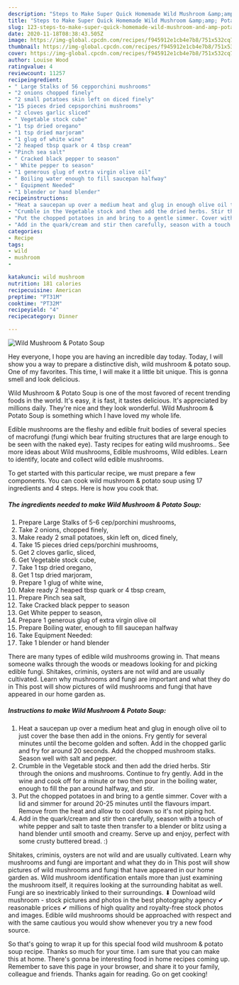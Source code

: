 ```yaml
---
description: "Steps to Make Super Quick Homemade Wild Mushroom &amp;amp; Potato Soup"
title: "Steps to Make Super Quick Homemade Wild Mushroom &amp;amp; Potato Soup"
slug: 123-steps-to-make-super-quick-homemade-wild-mushroom-and-amp-potato-soup
date: 2020-11-18T08:38:43.505Z
image: https://img-global.cpcdn.com/recipes/f945912e1cb4e7b8/751x532cq70/wild-mushroom-potato-soup-recipe-main-photo.jpg
thumbnail: https://img-global.cpcdn.com/recipes/f945912e1cb4e7b8/751x532cq70/wild-mushroom-potato-soup-recipe-main-photo.jpg
cover: https://img-global.cpcdn.com/recipes/f945912e1cb4e7b8/751x532cq70/wild-mushroom-potato-soup-recipe-main-photo.jpg
author: Louise Wood
ratingvalue: 4
reviewcount: 11257
recipeingredient:
- " Large Stalks of 56 cepporchini mushrooms"
- "2 onions chopped finely"
- "2 small potatoes skin left on diced finely"
- "15 pieces dried cepsporchini mushrooms"
- "2 cloves garlic sliced"
- " Vegetable stock cube"
- "1 tsp dried oregano"
- "1 tsp dried marjoram"
- "1 glug of white wine"
- "2 heaped tbsp quark or 4 tbsp cream"
- "Pinch sea salt"
- " Cracked black pepper to season"
- " White pepper to season"
- "1 generous glug of extra virgin olive oil"
- " Boiling water enough to fill saucepan halfway"
- " Equipment Needed"
- "1 blender or hand blender"
recipeinstructions:
- "Heat a saucepan up over a medium heat and glug in enough olive oil to just cover the base then add in the onions. Fry gently for several minutes until the become golden and soften. Add in the chopped garlic and fry for around 20 seconds. Add the chopped mushroom stalks. Season well with salt and pepper."
- "Crumble in the Vegetable stock and then add the dried herbs. Stir through the onions and mushrooms. Continue to fry gently. Add in the wine and cook off for a minute or two then pour in the boiling water, enough to fill the pan around halfway, and stir."
- "Put the chopped potatoes in and bring to a gentle simmer. Cover with a lid and simmer for around 20-25 minutes until the flavours impart. Remove from the heat and allow to cool down so it&#39;s not piping hot."
- "Add in the quark/cream and stir then carefully, season with a touch of white pepper and salt to taste then transfer to a blender or blitz using a hand blender until smooth and creamy. Serve up and enjoy, perfect with some crusty buttered bread. :)"
categories:
- Recipe
tags:
- wild
- mushroom
- 

katakunci: wild mushroom  
nutrition: 181 calories
recipecuisine: American
preptime: "PT31M"
cooktime: "PT32M"
recipeyield: "4"
recipecategory: Dinner

---
```



![Wild Mushroom &amp; Potato Soup](https://img-global.cpcdn.com/recipes/f945912e1cb4e7b8/751x532cq70/wild-mushroom-potato-soup-recipe-main-photo.jpg)

Hey everyone, I hope you are having an incredible day today. Today, I will show you a way to prepare a distinctive dish, wild mushroom &amp; potato soup. One of my favorites. This time, I will make it a little bit unique. This is gonna smell and look delicious.

Wild Mushroom &amp; Potato Soup is one of the most favored of recent trending foods in the world. It's easy, it is fast, it tastes delicious. It's appreciated by millions daily. They're nice and they look wonderful. Wild Mushroom &amp; Potato Soup is something which I have loved my whole life.

Edible mushrooms are the fleshy and edible fruit bodies of several species of macrofungi (fungi which bear fruiting structures that are large enough to be seen with the naked eye). Tasty recipes for eating wild mushrooms.. See more ideas about Wild mushrooms, Edible mushrooms, Wild edibles. Learn to identify, locate and collect wild edible mushrooms.


To get started with this particular recipe, we must prepare a few components. You can cook wild mushroom &amp; potato soup using 17 ingredients and 4 steps. Here is how you cook that.

<!--inarticleads1-->

##### The ingredients needed to make Wild Mushroom &amp; Potato Soup:

1. Prepare  Large Stalks of 5-6 cep/porchini mushrooms,
1. Take 2 onions, chopped finely,
1. Make ready 2 small potatoes, skin left on, diced finely,
1. Take 15 pieces dried ceps/porchini mushrooms,
1. Get 2 cloves garlic, sliced,
1. Get  Vegetable stock cube,
1. Take 1 tsp dried oregano,
1. Get 1 tsp dried marjoram,
1. Prepare 1 glug of white wine,
1. Make ready 2 heaped tbsp quark or 4 tbsp cream,
1. Prepare Pinch sea salt,
1. Take  Cracked black pepper to season
1. Get  White pepper to season,
1. Prepare 1 generous glug of extra virgin olive oil
1. Prepare  Boiling water, enough to fill saucepan halfway
1. Take  Equipment Needed:
1. Take 1 blender or hand blender


There are many types of edible wild mushrooms growing in. That means someone walks through the woods or meadows looking for and picking edible fungi. Shitakes, criminis, oysters are not wild and are usually cultivated. Learn why mushrooms and fungi are important and what they do in This post will show pictures of wild mushrooms and fungi that have appeared in our home garden as. 

<!--inarticleads2-->

##### Instructions to make Wild Mushroom &amp; Potato Soup:

1. Heat a saucepan up over a medium heat and glug in enough olive oil to just cover the base then add in the onions. Fry gently for several minutes until the become golden and soften. Add in the chopped garlic and fry for around 20 seconds. Add the chopped mushroom stalks. Season well with salt and pepper.
1. Crumble in the Vegetable stock and then add the dried herbs. Stir through the onions and mushrooms. Continue to fry gently. Add in the wine and cook off for a minute or two then pour in the boiling water, enough to fill the pan around halfway, and stir.
1. Put the chopped potatoes in and bring to a gentle simmer. Cover with a lid and simmer for around 20-25 minutes until the flavours impart. Remove from the heat and allow to cool down so it&#39;s not piping hot.
1. Add in the quark/cream and stir then carefully, season with a touch of white pepper and salt to taste then transfer to a blender or blitz using a hand blender until smooth and creamy. Serve up and enjoy, perfect with some crusty buttered bread. :)


Shitakes, criminis, oysters are not wild and are usually cultivated. Learn why mushrooms and fungi are important and what they do in This post will show pictures of wild mushrooms and fungi that have appeared in our home garden as. Wild mushroom identification entails more than just examining the mushroom itself, it requires looking at the surrounding habitat as well. Fungi are so inextricably linked to their surroundings. ⬇ Download wild mushroom - stock pictures and photos in the best photography agency ✔ reasonable prices ✔ millions of high quality and royalty-free stock photos and images. Edible wild mushrooms should be approached with respect and with the same cautious you would show whenever you try a new food source. 

So that's going to wrap it up for this special food wild mushroom &amp; potato soup recipe. Thanks so much for your time. I am sure that you can make this at home. There's gonna be interesting food in home recipes coming up. Remember to save this page in your browser, and share it to your family, colleague and friends. Thanks again for reading. Go on get cooking!
